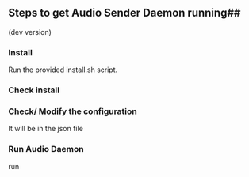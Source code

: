 ## Steps to get Audio Sender Daemon running##
(dev version)

### Install ###

Run the provided install.sh script.

### Check install ###

### Check/ Modify the configuration ###

It will be in the json file

### Run Audio Daemon ###

run
